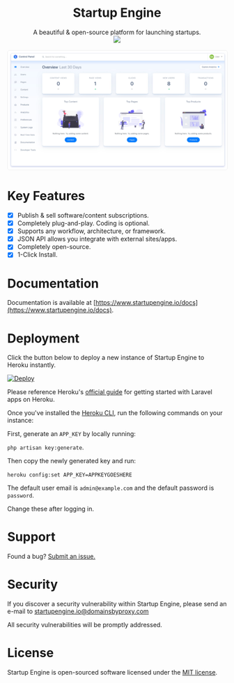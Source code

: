 <div align="center" style="width:100%;">
<h1>Startup Engine</h1>
A beautiful & open-source platform for launching startups.<br>
<img src="storage/docs/images/logo.png" width="100">    
</div>

<img src="storage/docs/screenshots/admin.jpg" alt="Startup Engine Admin Panel" style="border:1px solid #eee;border-radius:5px;"><br>

# Key Features

- [x] Publish & sell software/content subscriptions.
- [x] Completely plug-and-play. Coding is optional.
- [x] Supports any workflow, architecture, or framework.
- [x] JSON API allows you integrate with external sites/apps.
- [x] Completely open-source.
- [x] 1-Click Install.

# Documentation
Documentation is available at [https://www.startupengine.io/docs](https://www.startupengine.io/docs).

# Deployment

Click the button below to deploy a new instance of Startup Engine to Heroku instantly.

[![Deploy](https://www.herokucdn.com/deploy/button.svg)](https://heroku.com/deploy?template=https://github.com/luckyrabbitllc/StartupEngine)

Please reference Heroku's [official guide](https://devcenter.heroku.com/articles/getting-started-with-laravel) for getting started with Laravel apps on Heroku.

Once you've installed the [Heroku CLI](https://devcenter.heroku.com/articles/heroku-cli), run the following commands on your instance:

First, generate an `APP_KEY` by locally running:

`php artisan key:generate`.

Then copy the newly generated key and run:

`heroku config:set APP_KEY=APPKEYGOESHERE`

The default user email is `admin@example.com` and the default password is `password`.

Change these after logging in.

# Support

Found a bug? [Submit an issue.](https://github.com/startupengine/startupengine/issues)

# Security

If you discover a security vulnerability within Startup Engine, please send an e-mail to startupengine.io@domainsbyproxy.com

All security vulnerabilities will be promptly addressed.

# License

Startup Engine is open-sourced software licensed under the [MIT license](http://opensource.org/licenses/MIT).
